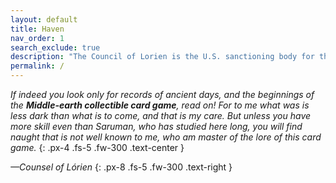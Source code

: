 ```yaml
---
layout: default
title: Haven
nav_order: 1
search_exclude: true
description: "The Council of Lorien is the U.S. sanctioning body for the Middle-earth CCG."
permalink: /
---
```

<i>If indeed you look only for records of ancient days, and the beginnings of the <b>Middle-earth collectible card game</b>, read on! For to me what was is less dark than what is to come, and that is my care. But unless you have more skill even than Saruman, who has studied here long, you will find naught that is not well known to me, who am master of the lore of this card game.</i>
{: .px-4 .fs-5 .fw-300 .text-center }

<i>—Counsel of Lórien</i>
{: .px-8 .fs-5 .fw-300 .text-right }
